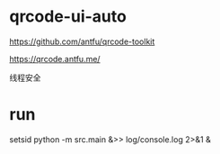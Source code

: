 # qrcode-ui-auto

https://github.com/antfu/qrcode-toolkit

https://qrcode.antfu.me/

线程安全

# run

setsid python -m src.main &>> log/console.log 2>&1 &